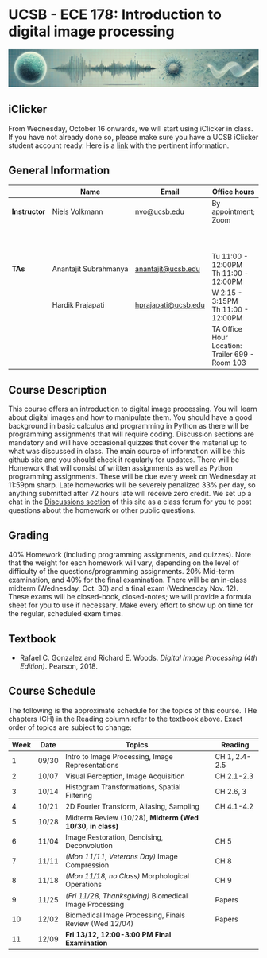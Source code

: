 # UCSB - ECE 178: Introduction to digital image processing
![banner](banner/banner2.jpg)

## iClicker

From Wednesday, October 16 onwards, we will start using iClicker in class. If you have not already done so, please make sure you have a UCSB iClicker student account ready. Here is a [link](https://help.lsit.ucsb.edu/hc/en-us/articles/360054938191-iClicker-Cloud-for-Students) with the pertinent information.


## General Information

|               | Name                  | Email               | Office hours                                        |  Lectures                          | Location    |
----------------|-----------------------|---------------------|-----------------------------------------------------|------------------------------------|-------------|
|**Instructor** | Niels Volkmann        | nvo@ucsb.edu        | By appointment; Zoom                                | M, W 3:30 - 4:45PM                 | Phelps 1260 |
|               |                       |                     |                                                     | <p align="center"> **Discussions** |             |
|**TAs**        | Anantajit Subrahmanya | anantajit@ucsb.edu  | Tu 11:00 - 12:00PM <br> Th 11:00 - 12:00PM          | F 10:00 - 10:50AM                  | GIRV 2112   |
|               | Hardik Prajapati      | hprajapati@ucsb.edu | W 2:15 - 3:15PM<br> Th 11:00 - 12:00PM              | F 12:00 - 12:50PM                  | GIRV 1220   |
|               |                       |                     | TA Office Hour Location: <br> Trailer 699 - Room 103|                                    |             |

## Course Description
This course offers an introduction to digital image processing. You will learn about digital images and how to manipulate them. You should have a good background in basic calculus and programming in Python as there will be programming assignments that will require coding. Discussion sections are mandatory and will have occasional quizzes that cover the material up to what was discussed in class. The main source of information will be this github site and you should check it regularly for updates. There will be Homework that will  consist of written assignments as well as Python programming assignments. These will be due every week on Wednesday at 11:59pm sharp. Late homeworks will be severely penalized 33% per day, so anything submitted after 72 hours late will receive zero credit. We set up a chat in the [Discussions section](https://github.com/nv-ucsb-courses/dip_intro/discussions/3) of this site as a class forum for you to post questions about the homework or other public questions.


## Grading
40% Homework (including programming assignments, and quizzes). Note that the weight for each homework will vary, depending on the level of difficulty of the questions/programming assignments. 20% Mid-term examination, and 40% for the final examination. There will be an in-class midterm (Wednesday, Oct. 30) and a final exam (Wednesday Nov. 12). These exams will be closed-book, closed-notes; we will provide a formula sheet for you to use if necessary. Make every effort to show up on time for the regular, scheduled exam times.

## Textbook
* Rafael C. Gonzalez and Richard E. Woods. *Digital Image Processing (4th Edition)*. Pearson, 2018.

## Course Schedule
The following is the approximate schedule for the topics of this course. THe chapters (CH) in the Reading column refer to the textbook above. Exact order of topics are subject to change:

| Week | Date  | Topics                                                    | Reading       |
|------|-------|-----------------------------------------------------------|---------------|
| 1    | 09/30 | Intro to Image Processing, Image Representations          | CH 1, 2.4-2.5 |
| 2    | 10/07 | Visual Perception, Image Acquisition                      | CH 2.1-2.3    |
| 3    | 10/14 | Histogram Transformations, Spatial Filtering              | CH 2.6, 3     |
| 4    | 10/21 | 2D Fourier Transform, Aliasing, Sampling                  | CH 4.1-4.2    |
| 5    | 10/28 | Midterm Review (10/28), **Midterm (Wed 10/30, in class)** |               |
| 6    | 11/04 | Image Restoration, Denoising, Deconvolution               | CH 5          |
| 7    | 11/11 | *(Mon 11/11, Veterans Day)* Image Compression             | CH 8          |
| 8    | 11/18 | *(Mon 11/18, no Class)* Morphological Operations          | CH 9          |
| 9    | 11/25 | *(Fri 11/28, Thanksgiving)* Biomedical Image Processing   | Papers        |
|10    | 12/02 | Biomedical Image Processing, Finals Review (Wed 12/04)    | Papers        |
|11    | 12/09 | **Fri 13/12, 12:00-3:00 PM Final Examination**                   |               |

